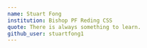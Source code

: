 ```yaml
---
name: Stuart Fong
institution: Bishop PF Reding CSS
quote: There is always something to learn.
github_user: stuartfong1
---
```

